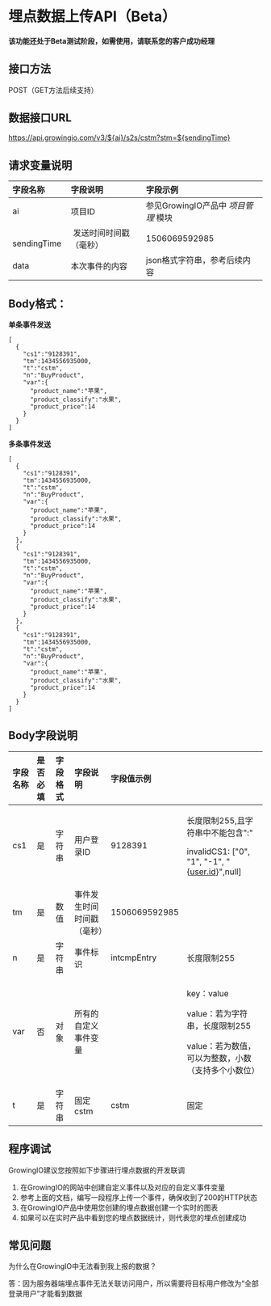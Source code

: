 # 埋点数据上传API（Beta）

#### 该功能还处于Beta测试阶段，如需使用，请联系您的客户成功经理

## **接口方法**

POST（GET方法后续支持）

## **数据接口URL**

https://api.growingio.com/v3/${ai}/s2s/cstm?stm=${sendingTime}

## **请求变量说明**

| 字段名称 | 字段说明 | 字段示例 |
| :--- | :--- | :--- |
|  ai |  项目ID |  参见GrowingIO产品中 _项目管理_ 模块 |
| ​ sendingTime | ​ 发送时间时间戳（毫秒） |  ​1506069592985 |
|  data |  本次事件的内容 |   json格式字符串，参考后续内容 |

## **Body格式：**

**单条事件发送** 

```text
[      
  {            
    "cs1":"9128391",    
    "tm":1434556935000,    
    "t":"cstm",    
    "n":"BuyProduct",    
    "var":{      
      "product_name":"苹果",      
      "product_classify":"水果",      
      "product_price":14    
    }
  }
]
```

**多条事件发送**

```text
[      
  {            
    "cs1":"9128391",    
    "tm":1434556935000,    
    "t":"cstm",    
    "n":"BuyProduct",    
    "var":{      
      "product_name":"苹果",      
      "product_classify":"水果",      
      "product_price":14    
    }
  },   
  {            
    "cs1":"9128391",    
    "tm":1434556935000,    
    "t":"cstm",    
    "n":"BuyProduct",    
    "var":{      
      "product_name":"苹果",      
      "product_classify":"水果",      
      "product_price":14    
    }
  },   
  {            
    "cs1":"9128391",    
    "tm":1434556935000,    
    "t":"cstm",    
    "n":"BuyProduct",    
    "var":{      
      "product_name":"苹果",      
      "product_classify":"水果",      
      "product_price":14    
    }
  }
]
```

## **Body字段说明**

<table>
  <thead>
    <tr>
      <th style="text-align:left">&#x5B57;&#x6BB5;&#x540D;&#x79F0;</th>
      <th style="text-align:left">&#x662F;&#x5426;&#x5FC5;&#x586B;</th>
      <th style="text-align:left">&#x5B57;&#x6BB5;&#x683C;&#x5F0F;</th>
      <th style="text-align:left">&#x5B57;&#x6BB5;&#x8BF4;&#x660E;</th>
      <th style="text-align:left">&#x5B57;&#x6BB5;&#x503C;&#x793A;&#x4F8B;</th>
      <th style="text-align:left"></th>
    </tr>
  </thead>
  <tbody>
    <tr>
      <td style="text-align:left">cs1</td>
      <td style="text-align:left">&#x662F;</td>
      <td style="text-align:left">&#x5B57;&#x7B26;&#x4E32;</td>
      <td style="text-align:left">&#x7528;&#x6237;&#x767B;&#x5F55;ID</td>
      <td style="text-align:left">9128391</td>
      <td style="text-align:left">
        <p>&#x957F;&#x5EA6;&#x9650;&#x5236;255,&#x4E14;&#x5B57;&#x7B26;&#x4E32;&#x4E2D;&#x4E0D;&#x80FD;&#x5305;&#x542B;&quot;:&quot;</p>
        <p>invalidCS1: [&quot;0&quot;, &quot;1&quot;, &quot;-1&quot;, &quot;{<a href="http://user.id/">user.id</a>}&quot;,null]</p>
      </td>
    </tr>
    <tr>
      <td style="text-align:left">tm</td>
      <td style="text-align:left">&#x662F;</td>
      <td style="text-align:left">&#x6570;&#x503C;</td>
      <td style="text-align:left">&#x4E8B;&#x4EF6;&#x53D1;&#x751F;&#x65F6;&#x95F4;&#x65F6;&#x95F4;&#x6233;&#xFF08;&#x6BEB;&#x79D2;&#xFF09;</td>
      <td
      style="text-align:left">1506069592985</td>
        <td style="text-align:left"></td>
    </tr>
    <tr>
      <td style="text-align:left">n</td>
      <td style="text-align:left">&#x662F;</td>
      <td style="text-align:left">&#x5B57;&#x7B26;&#x4E32;</td>
      <td style="text-align:left">&#x4E8B;&#x4EF6;&#x6807;&#x8BC6;</td>
      <td style="text-align:left">intcmpEntry</td>
      <td style="text-align:left">&#x957F;&#x5EA6;&#x9650;&#x5236;255</td>
    </tr>
    <tr>
      <td style="text-align:left">var</td>
      <td style="text-align:left">&#x5426;</td>
      <td style="text-align:left">&#x5BF9;&#x8C61;</td>
      <td style="text-align:left">&#x6240;&#x6709;&#x7684;&#x81EA;&#x5B9A;&#x4E49;&#x4E8B;&#x4EF6;&#x53D8;&#x91CF;</td>
      <td
      style="text-align:left"></td>
        <td style="text-align:left">
          <p>key&#xFF1A;value</p>
          <p>value&#xFF1A;&#x82E5;&#x4E3A;&#x5B57;&#x7B26;&#x4E32;&#xFF0C;&#x957F;&#x5EA6;&#x9650;&#x5236;255</p>
          <p>value&#xFF1A;&#x82E5;&#x4E3A;&#x6570;&#x503C;&#xFF0C;&#x53EF;&#x4EE5;&#x4E3A;&#x6574;&#x6570;&#xFF0C;&#x5C0F;&#x6570;&#xFF08;&#x652F;&#x6301;&#x591A;&#x4E2A;&#x5C0F;&#x6570;&#x4F4D;&#xFF09;</p>
        </td>
    </tr>
    <tr>
      <td style="text-align:left">t</td>
      <td style="text-align:left">&#x662F;</td>
      <td style="text-align:left">&#x5B57;&#x7B26;&#x4E32;</td>
      <td style="text-align:left">&#x56FA;&#x5B9A;cstm</td>
      <td style="text-align:left">cstm</td>
      <td style="text-align:left">&#x56FA;&#x5B9A;</td>
    </tr>
  </tbody>
</table>

## 程序调试

GrowingIO建议您按照如下步骤进行埋点数据的开发联调

1. 在GrowingIO的网站中创建自定义事件以及对应的自定义事件变量
2. 参考上面的文档，编写一段程序上传一个事件，确保收到了200的HTTP状态
3. 在GrowingIO产品中使用您创建的埋点数据创建一个实时的图表
4. 如果可以在实时产品中看到您的埋点数据统计，则代表您的埋点创建成功

## 常见问题

为什么在GrowingIO中无法看到我上报的数据？

答：因为服务器端埋点事件无法关联访问用户，所以需要将目标用户修改为“全部登录用户“才能看到数据

